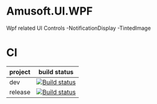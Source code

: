 # Amusoft.UI.WPF
Wpf related UI Controls
-NotificationDisplay
-TintedImage

# CI

| project        | build status           |
| ------------- |:-------------:|
| dev      | [![Build status](https://ci.appveyor.com/api/projects/status/65249fbj07k246fd/branch/dev?svg=true)](https://ci.appveyor.com/project/taori/amusoft-ui-wpf/branch/dev)      |
| release | [![Build status](https://ci.appveyor.com/api/projects/status/adqcqbqpbbnuy69m/branch/release?svg=true)](https://ci.appveyor.com/project/taori/amusoft-ui-wpf-69a1m/branch/release)   |



